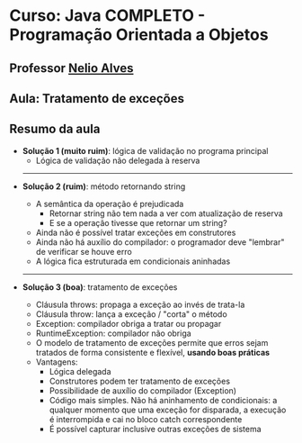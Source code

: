 # Curso: Java COMPLETO - Programação Orientada a Objetos
## Professor <a href="https://github.com/acenelio">Nelio Alves</a> 
## Aula: Tratamento de exceções

## Resumo da aula

<ul>
  <li><strong>Solução 1 (muito ruim)</strong>: lógica de validação no programa principal
    <ul>
      <li>Lógica de validação não delegada à reserva</li>
    </ul>
  </li>
  <hr>
  <li><strong>Solução 2 (ruim)</strong>: método retornando string</li>
  <ul>
      <li>A semântica da operação é prejudicada
        <ul>
          <li>Retornar string não tem nada a ver com atualização de reserva</li>
          <li>E se a operação tivesse que retornar um string?</li>
        </ul>
      </li>
      <li>Ainda não é possível tratar exceções em construtores</li>
      <li>Ainda não há auxílio do compilador: o programador deve "lembrar" de verificar se houve 
erro</li>
      <li>A lógica fica estruturada em condicionais aninhadas</li>
    </ul>
  <hr>
   <li><strong>Solução 3 (boa)</strong>: tratamento de exceções</li>
    <ul>
      <li>Cláusula throws: propaga a exceção ao invés de trata-la</li>
      <li>Cláusula throw: lança a exceção / "corta" o método</li>
      <li>Exception: compilador obriga a tratar ou propagar</li>
      <li>RuntimeException: compilador não obriga</li>
      <li>O modelo de tratamento de exceções permite que erros sejam tratados de forma consistente e flexível, 
        <strong>usando boas práticas</strong></li>
      <li>Vantagens:
        <ul>
          <li>Lógica delegada</li>
          <li>Construtores podem ter tratamento de exceções</li>
          <li>Possibilidade de auxílio do compilador (Exception)</li>
          <li>Código mais simples. Não há aninhamento de condicionais: a qualquer momento que uma exceção for disparada, 
            a execução é interrompida e cai no bloco catch correspondente</li>
          <li>É possível capturar inclusive outras exceções de sistema</li>
        </ul>
      </li>
    </ul>
</ul>

